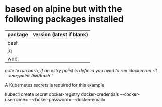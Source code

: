 # based on alpine but with the following packages installed

package | version (latest if blank) 
------- | -------------------------
bash |  
jq| |  
wget | 

*note to run bash, if an entry poiint is defined you need to run 'docker run -it --entrypoint /bin/bash <image>'*
  
  
A Kubernetes secrets is required for this example

kubectl create secret docker-registry docker-credentials 
--docker-username= 
--docker-password= 
--docker-email=  
